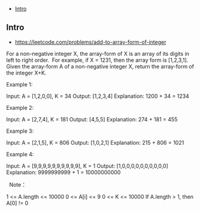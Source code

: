 - [Intro](#intro)

## Intro

- https://leetcode.com/problems/add-to-array-form-of-integer

For a non-negative integer X, the array-form of X is an array of its digits in left to right order.  For example, if X = 1231, then the array form is [1,2,3,1].
Given the array-form A of a non-negative integer X, return the array-form of the integer X+K.
 



Example 1:

Input: A = [1,2,0,0], K = 34
Output: [1,2,3,4]
Explanation: 1200 + 34 = 1234


Example 2:

Input: A = [2,7,4], K = 181
Output: [4,5,5]
Explanation: 274 + 181 = 455


Example 3:

Input: A = [2,1,5], K = 806
Output: [1,0,2,1]
Explanation: 215 + 806 = 1021


Example 4:

Input: A = [9,9,9,9,9,9,9,9,9,9], K = 1
Output: [1,0,0,0,0,0,0,0,0,0,0]
Explanation: 9999999999 + 1 = 10000000000

 
Note：

1 <= A.length <= 10000
0 <= A[i] <= 9
0 <= K <= 10000
If A.length > 1, then A[0] != 0





